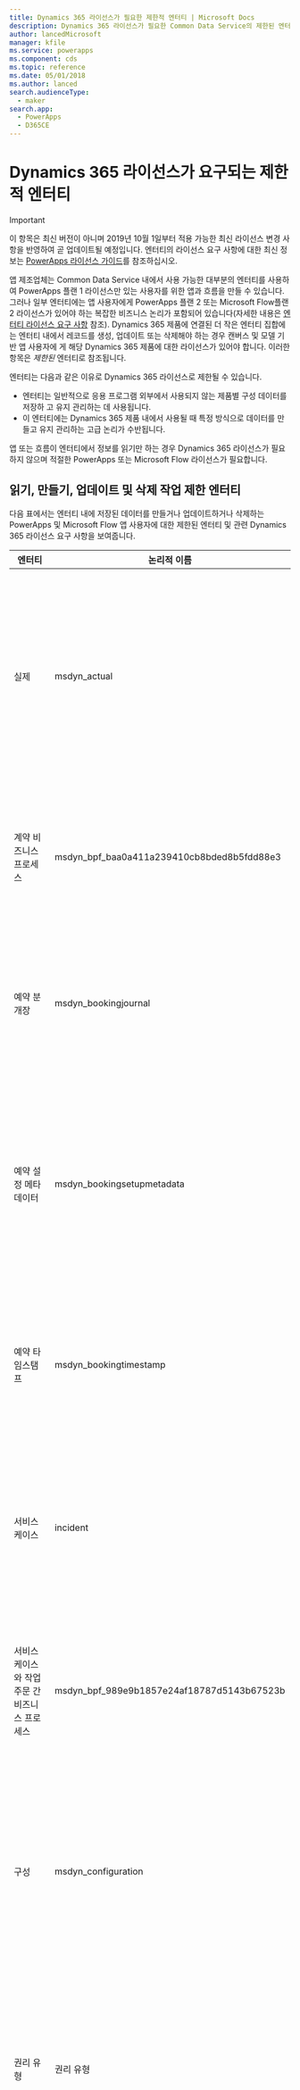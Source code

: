 ```yaml
---
title: Dynamics 365 라이선스가 필요한 제한적 엔터티 | Microsoft Docs
description: Dynamics 365 라이선스가 필요한 Common Data Service의 제한된 엔터티 목록입니다.
author: lancedMicrosoft
manager: kfile
ms.service: powerapps
ms.component: cds
ms.topic: reference
ms.date: 05/01/2018
ms.author: lanced
search.audienceType:
  - maker
search.app:
  - PowerApps
  - D365CE
---
```


# <a name="restricted-entities-requiring-dynamics-365-licenses"></a>Dynamics 365 라이선스가 요구되는 제한적 엔터티

> [!IMPORTANT]
> 이 항목은 최신 버전이 아니며 2019년 10월 1일부터 적용 가능한 최신 라이선스 변경 사항을 반영하여 곧 업데이트될 예정입니다. 엔터티의 라이선스 요구 사항에 대한 최신 정보는 [PowerApps 라이선스 가이드](https://go.microsoft.com/fwlink/?linkid=2085130)를 참조하십시오.

앱 제조업체는 Common Data Service 내에서 사용 가능한 대부분의 엔터티를 사용하여 PowerApps 플랜 1 라이선스만 있는 사용자를 위한 앱과 흐름을 만들 수 있습니다. 그러나 일부 엔터티에는 앱 사용자에게 PowerApps 플랜 2 또는 Microsoft Flow플랜 2 라이선스가 있어야 하는 복잡한 비즈니스 논리가 포함되어 있습니다(자세한 내용은 [엔터티 라이선스 요구 사항](data-platform-entity-licenses.md) 참조). Dynamics 365 제품에 연결된 더 작은 엔터티 집합에는 엔터티 내에서 레코드를 생성, 업데이트 또는 삭제해야 하는 경우 캔버스 및 모델 기반 앱 사용자에 게 해당 Dynamics 365 제품에 대한 라이선스가 있어야 합니다. 이러한 항목은 *제한된* 엔터티로 참조됩니다.

엔터티는 다음과 같은 이유로 Dynamics 365 라이선스로 제한될 수 있습니다.

* 엔터티는 일반적으로 응용 프로그램 외부에서 사용되지 않는 제품별 구성 데이터를 저장하 고 유지 관리하는 데 사용됩니다.
* 이 엔터티에는 Dynamics 365 제품 내에서 사용될 때 특정 방식으로 데이터를 만들고 유지 관리하는 고급 논리가 수반됩니다.

앱 또는 흐름이 엔터티에서 정보를 읽기만 하는 경우 Dynamics 365 라이선스가 필요하지 않으며 적절한 PowerApps 또는 Microsoft Flow 라이선스가 필요합니다. 

## <a name="restricted-entities-for-create-update-and-delete-operations"></a>읽기, 만들기, 업데이트 및 삭제 작업 제한 엔터티
다음 표에서는 엔터티 내에 저장된 데이터를 만들거나 업데이트하거나 삭제하는 PowerApps 및 Microsoft Flow 앱 사용자에 대한 제한된 엔터티 및 관련 Dynamics 365 라이선스 요구 사항을 보여줍니다. 

|엔터티  |논리적 이름  |라이선스 필수  |
|---------|---------|---------|
실제 |msdyn_actual |Dynamics 365 for Field Service <br> **또는** Dynamics 365 for Project Service Automation<br>**또는** Dynamics 365 Customer Engagement 플랜 <br> **또는** Dynamics 365 계획
계약 비즈니스 프로세스 |msdyn_bpf_baa0a411a239410cb8bded8b5fdd88e3 |Dynamics 365 for Field Service<br>**또는** Dynamics 365 Customer Engagement 플랜 <br> **또는** Dynamics 365 계획
예약 분개장 | msdyn_bookingjournal|Dynamics 365 for Field Service<br>**또는** Dynamics 365 Customer Engagement 플랜 <br> **또는** Dynamics 365 계획
예약 설정 메타데이터 | msdyn_bookingsetupmetadata|Dynamics 365 for Field Service <br> **또는** Dynamics 365 for Project Service Automation<br>**또는** Dynamics 365 Customer Engagement 플랜 <br> **또는** Dynamics 365 계획
예약 타임스탬프 | msdyn_bookingtimestamp|Dynamics 365 for Field Service<br>**또는** Dynamics 365 Customer Engagement 플랜 <br> **또는** Dynamics 365 계획
서비스 케이스 | incident | Dynamics 365 for Customer Service, Enterprise Edition <br>**또는** Dynamics 365 Customer Engagement 플랜 <br> **또는** Dynamics 365 계획
서비스 케이스와 작업 주문 간 비즈니스 프로세스 |msdyn_bpf_989e9b1857e24af18787d5143b67523b |Dynamics 365 for Field Service<br>**또는** Dynamics 365 Customer Engagement 플랜 <br> **또는** Dynamics 365 계획
구성 |msdyn_configuration |Dynamics 365 for Field Service <br> **또는** Dynamics 365 for Project Service Automation<br>**또는** Dynamics 365 Customer Engagement 플랜 <br> **또는** Dynamics 365 계획
권리 유형 | 권리 유형 | Dynamics 365 for Customer Service, Enterprise Edition <br>**또는** Dynamics 365 Customer Engagement 플랜 <br> **또는** Dynamics 365 계획
추정 라인|msdyn_estimateline|Dynamics 365 for Project Service Automation<br>**또는** Dynamics 365 Customer Engagement 플랜 <br> **또는** Dynamics 365 계획
예상|msdyn_estimate |Dynamics 365 for Project Service Automation<br>**또는** Dynamics 365 Customer Engagement 플랜 <br> **또는** Dynamics 365 계획
사실|msdyn_fact |Dynamics 365 for Project Service Automation<br>**또는** Dynamics 365 Customer Engagement 플랜 <br> **또는** Dynamics 365 계획
Field Service 설정 |msdyn_fieldservicesetting |Dynamics 365 for Field Service<br>**또는** Dynamics 365 Customer Engagement 플랜 <br> **또는** Dynamics 365 계획
Field Service 시스템 작업 |msdyn_fieldservicesystemjob |Dynamics 365 for Field Service<br>**또는** Dynamics 365 Customer Engagement 플랜 <br> **또는** Dynamics 365 계획
목표 | goal | Dynamics 365 for Sales Professional, <br>**또는** Dynamics 365 for Sales, Enterprise Edition, <br>**또는** Dynamics 365 Customer Engagement 플랜 <br> **또는** Dynamics 365 계획
재고 분개장 |msdyn_inventoryjournal |Dynamics 365 for Field Service<br>**또는** Dynamics 365 Customer Engagement 플랜 <br> **또는** Dynamics 365 계획
송장 프로세스 |msdyn_bpf_d8f9dc7f099f44db9d641dd81fbd470d |Dynamics 365 for Project Service Automation<br>**또는** Dynamics 365 Customer Engagement 플랜 <br> **또는** Dynamics 365 계획
여정 | journey | Dynamics 365 for Marketing <br> **또는** Dynamics 365 Customer Engagement 플랜 <br> **또는** Dynamics 365 계획
참조 문서 | knowledgearticle | Dynamics 365 for Customer Service, Enterprise Edition <br>**또는** Dynamics 365 Customer Engagement 플랜 <br> **또는** Dynamics 365 계획
조직 구성 단위 |msdyn_organizationalunit |Dynamics 365 for Field Service <br> **또는** Dynamics 365 for Project Service Automation<br>**또는** Dynamics 365 Customer Engagement 플랜 <br> **또는** Dynamics 365 계획
제품 재고 |msdyn_productinventory |Dynamics 365 for Field Service<br>**또는** Dynamics 365 Customer Engagement 플랜 <br> **또는** Dynamics 365 계획
프로젝트 한도|msdyn_projectparameter |Dynamics 365 for Project Service Automation<br>**또는** Dynamics 365 Customer Engagement 플랜 <br> **또는** Dynamics 365 계획
프로젝트 스테이지| msdyn_bpf_665e73aa18c247d886bfc50499c73b82|Dynamics 365 for Project Service Automation<br>**또는** Dynamics 365 Customer Engagement 플랜 <br> **또는** Dynamics 365 계획
프로젝트 작업 종속성|msdyn_projecttaskdependency |Dynamics 365 for Project Service Automation<br>**또는** Dynamics 365 Customer Engagement 플랜 <br> **또는** Dynamics 365 계획
프로젝트 작업|msdyn_projecttask |Dynamics 365 for Project Service Automation<br>**또는** Dynamics 365 Customer Engagement 플랜 <br> **또는** Dynamics 365 계획
프로젝트 팀 구성원|msdyn_projecteam |Dynamics 365 for Project Service Automation<br>**또는** Dynamics 365 Customer Engagement 플랜 <br> **또는** Dynamics 365 계획
구매 주문 비즈니스 프로세스 | msdyn_bpf_2c5fe86acc8b414b8322ae571000c799|Dynamics 365 for Field Service<br>**또는** Dynamics 365 Customer Engagement 플랜 <br> **또는** Dynamics 365 계획
리소스 할당 세부 정보(더 이상 사용되지 않음)|msdyn_resourceassignmentdetail |Dynamics 365 for Project Service Automation<br>**또는** Dynamics 365 Customer Engagement 플랜 <br> **또는** Dynamics 365 계획
리소스 할당|msdyn_resourceassignment |Dynamics 365 for Project Service Automation<br>**또는** Dynamics 365 Customer Engagement 플랜 <br> **또는** Dynamics 365 계획
리소스 제한(더 이상 사용되지 않음) |msdyn_workorderresourcerestriction | Dynamics 365 for Field Service<br>**또는** Dynamics 365 Customer Engagement 플랜 <br> **또는** Dynamics 365 계획
회람 규칙 집합 | routingrule | Dynamics 365 for Customer Service, Enterprise Edition <br>**또는** Dynamics 365 Customer Engagement 플랜 <br> **또는** Dynamics 365 계획
일정 게시판 설정 |msdyn_scheduleboardsetting |Dynamics 365 for Field Service <br> **또는** Dynamics 365 for Project Service Automation<br>**또는** Dynamics 365 Customer Engagement 플랜 <br> **또는** Dynamics 365 계획
예약 매개 변수 |msdyn_schedulingparameter |Dynamics 365 for Field Service <br> **또는** Dynamics 365 for Project Service Automation<br>**또는** Dynamics 365 Customer Engagement 플랜 <br> **또는** Dynamics 365 계획
SLA| sla | Dynamics 365 for Customer Service, Enterprise Edition <br>**또는** Dynamics 365 Customer Engagement 플랜 <br> **또는** Dynamics 365 계획
시스템 사용자 스케줄러 설정 |msdyn_systemuserschedulersetting|Dynamics 365 for Field Service <br> **또는** Dynamics 365 for Project Service Automation<br>**또는** Dynamics 365 Customer Engagement 플랜 <br> **또는** Dynamics 365 계획
거래 연결|msdyn_transactionconnection |Dynamics 365 for Project Service Automation<br>**또는** Dynamics 365 Customer Engagement 플랜 <br> **또는** Dynamics 365 계획
거래 확보 경로|msdyn_transactionorigin |Dynamics 365 for Project Service Automation<br>**또는** Dynamics 365 Customer Engagement 플랜 <br> **또는** Dynamics 365 계획
거래 유형|msdyn_transactiontype |Dynamics 365 for Project Service Automation<br>**또는** Dynamics 365 Customer Engagement 플랜 <br> **또는** Dynamics 365 계획
고유 번호|msdyn_uniquenumber |Dynamics 365 for Field Service<br>**또는** Dynamics 365 Customer Engagement 플랜 <br> **또는** Dynamics 365 계획
작업 주문 비즈니스 프로세스 |msdyn_bpf_d3d97bac8c294105840e99e37a9d1c39 |Dynamics 365 for Field Service<br>**또는** Dynamics 365 Customer Engagement 플랜 <br> **또는** Dynamics 365 계획
작업 주문 세부 정보 생성 큐(더 이상 사용되지 않음)|msdyn_workorderdetailsgenerationqueue |Dynamics 365 for Field Service<br>**또는** Dynamics 365 Customer Engagement 플랜 <br> **또는** Dynamics 365 계획

## <a name="licensing"></a>라이선싱
PowerApps 및 Dynamics 365 라이선스에 대한 자세한 내용은 [라이선스 개요](../../administrator/pricing-billing-skus.md) 페이지를 참조하십시오.

